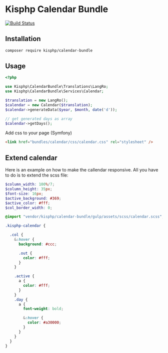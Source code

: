 # Kisphp Calendar Bundle

[![Build Status](https://travis-ci.org/kisphp/calendar-bundle.svg?branch=master)](https://travis-ci.org/kisphp/calendar-bundle)

## Installation

```bash
composer require kisphp/calendar-bundle
```

## Usage

```php
<?php

use Kisphp\CalendarBundle\Translations\LangRo;
use Kisphp\CalendarBundle\Services\Calendar;

$translation = new LangRo();
$calendar = new Calendar($translation);
$calendar->generateData($year, $month, date('d'));

// get generated days as array
$calendar->getDays();
```

Add css to your page (Symfony)
```html
<link href="bundles/calendar/css/calendar.css" rel="stylesheet" /> 
```
## Extend calendar

Here is an example on how to make the callendar responsive.
All you have to do is to extend the scss file:

```scss
$column_width: 100%/7;
$column_height: 35px;
$font-size: 16px;
$active_background: #369;
$active_color: #fff;
$col_border_width: 0;

@import "vendor/kisphp/calendar-bundle/gulp/assets/scss/calendar.scss";

.kisphp-calendar {

  .col {
    &:hover {
      background: #ccc;

      .out {
        color: #fff;
      }
    }

    .active {
      a {
        color: #fff;
      }
    }
    .day {
      a {
        font-weight: bold;

        &:hover {
          color: #a30000;
        }
      }
    }
  }
}
```
